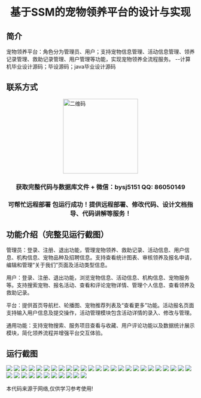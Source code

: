 <p><h1 align="center">基于SSM的宠物领养平台的设计与实现</h1></p>

## 简介
宠物领养平台：角色分为管理员、用户；支持宠物信息管理、活动信息管理、领养记录管理、救助记录管理、用户管理等功能，实现宠物领养全流程服务。    --计算机毕业设计源码；毕设源码；java毕业设计源码


## 联系方式
<img src="https://bs-1329754181.cos.ap-shanghai.myqcloud.com/wx.jpg" alt="二维码" style="display: block; margin: 0 auto;" width="200px">
<p><h3 align="center">获取完整代码与数据库文件 + 微信：bysj5151 QQ: 86050149</h3></p>
<p><h3 align="center">可帮忙远程部署 包运行成功！提供远程部署、修改代码、设计文档指导、代码讲解等服务！</h3></p>

## 功能介绍（完整见运行截图）
管理员：登录、注册、退出功能，管理宠物领养、救助记录、活动信息、用户信息、机构信息、宠物品种及招聘信息。支持查看统计图表、审核领养及报名申请，编辑和管理“关于我们”页面及活动类型信息。

用户：登录、注册、退出功能，浏览宠物信息、活动信息、机构信息、宠物服务等。支持搜索宠物、报名活动、查看和评论宠物详情、管理个人信息、查看领养及救助记录。

平台：提供首页导航栏、轮播图、宠物推荐列表及“查看更多”功能。活动报名页面支持输入用户信息及提交操作，活动管理模块包含活动详情的录入、修改与管理。

通用功能：支持宠物搜索、服务项目查看与收藏、用户评论功能以及数据统计展示模块，简化领养流程并增强平台交互体验。


## 运行截图
![](https://bs-1329754181.cos.ap-shanghai.myqcloud.com/ssm/PetAdoptionPlatform/img/001.jpg)
![](https://bs-1329754181.cos.ap-shanghai.myqcloud.com/ssm/PetAdoptionPlatform/img/002.jpg)
![](https://bs-1329754181.cos.ap-shanghai.myqcloud.com/ssm/PetAdoptionPlatform/img/003.jpg)
![](https://bs-1329754181.cos.ap-shanghai.myqcloud.com/ssm/PetAdoptionPlatform/img/004.jpg)
![](https://bs-1329754181.cos.ap-shanghai.myqcloud.com/ssm/PetAdoptionPlatform/img/005.jpg)
![](https://bs-1329754181.cos.ap-shanghai.myqcloud.com/ssm/PetAdoptionPlatform/img/006.jpg)
![](https://bs-1329754181.cos.ap-shanghai.myqcloud.com/ssm/PetAdoptionPlatform/img/007.jpg)
![](https://bs-1329754181.cos.ap-shanghai.myqcloud.com/ssm/PetAdoptionPlatform/img/008.jpg)
![](https://bs-1329754181.cos.ap-shanghai.myqcloud.com/ssm/PetAdoptionPlatform/img/009.jpg)
![](https://bs-1329754181.cos.ap-shanghai.myqcloud.com/ssm/PetAdoptionPlatform/img/010.jpg)
![](https://bs-1329754181.cos.ap-shanghai.myqcloud.com/ssm/PetAdoptionPlatform/img/011.jpg)
![](https://bs-1329754181.cos.ap-shanghai.myqcloud.com/ssm/PetAdoptionPlatform/img/012.jpg)
![](https://bs-1329754181.cos.ap-shanghai.myqcloud.com/ssm/PetAdoptionPlatform/img/013.jpg)
![](https://bs-1329754181.cos.ap-shanghai.myqcloud.com/ssm/PetAdoptionPlatform/img/014.jpg)
![](https://bs-1329754181.cos.ap-shanghai.myqcloud.com/ssm/PetAdoptionPlatform/img/015.jpg)
![](https://bs-1329754181.cos.ap-shanghai.myqcloud.com/ssm/PetAdoptionPlatform/img/016.jpg)
![](https://bs-1329754181.cos.ap-shanghai.myqcloud.com/ssm/PetAdoptionPlatform/img/017.jpg)
![](https://bs-1329754181.cos.ap-shanghai.myqcloud.com/ssm/PetAdoptionPlatform/img/018.jpg)
![](https://bs-1329754181.cos.ap-shanghai.myqcloud.com/ssm/PetAdoptionPlatform/img/019.jpg)
![](https://bs-1329754181.cos.ap-shanghai.myqcloud.com/ssm/PetAdoptionPlatform/img/020.jpg)
![](https://bs-1329754181.cos.ap-shanghai.myqcloud.com/ssm/PetAdoptionPlatform/img/021.jpg)
![](https://bs-1329754181.cos.ap-shanghai.myqcloud.com/ssm/PetAdoptionPlatform/img/022.jpg)
![](https://bs-1329754181.cos.ap-shanghai.myqcloud.com/ssm/PetAdoptionPlatform/img/023.jpg)
![](https://bs-1329754181.cos.ap-shanghai.myqcloud.com/ssm/PetAdoptionPlatform/img/024.jpg)
![](https://bs-1329754181.cos.ap-shanghai.myqcloud.com/ssm/PetAdoptionPlatform/img/025.jpg)
![](https://bs-1329754181.cos.ap-shanghai.myqcloud.com/ssm/PetAdoptionPlatform/img/026.jpg)
![](https://bs-1329754181.cos.ap-shanghai.myqcloud.com/ssm/PetAdoptionPlatform/img/027.jpg)
![](https://bs-1329754181.cos.ap-shanghai.myqcloud.com/ssm/PetAdoptionPlatform/img/028.jpg)
![](https://bs-1329754181.cos.ap-shanghai.myqcloud.com/ssm/PetAdoptionPlatform/img/029.jpg)
![](https://bs-1329754181.cos.ap-shanghai.myqcloud.com/ssm/PetAdoptionPlatform/img/030.jpg)
![](https://bs-1329754181.cos.ap-shanghai.myqcloud.com/ssm/PetAdoptionPlatform/img/031.jpg)
![](https://bs-1329754181.cos.ap-shanghai.myqcloud.com/ssm/PetAdoptionPlatform/img/032.jpg)
![](https://bs-1329754181.cos.ap-shanghai.myqcloud.com/ssm/PetAdoptionPlatform/img/033.jpg)
![](https://bs-1329754181.cos.ap-shanghai.myqcloud.com/ssm/PetAdoptionPlatform/img/034.jpg)
![](https://bs-1329754181.cos.ap-shanghai.myqcloud.com/ssm/PetAdoptionPlatform/img/035.jpg)
![](https://bs-1329754181.cos.ap-shanghai.myqcloud.com/ssm/PetAdoptionPlatform/img/036.jpg)

<p>本代码来源于网络,仅供学习参考使用!</p>
